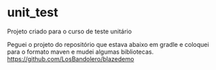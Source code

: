 # unit_test
Projeto criado para o curso de teste unitário

Peguei o projeto do repositório que estava abaixo em gradle e coloquei para o formato maven e mudei algumas bibliotecas.
https://github.com/LosBandolero/blazedemo
